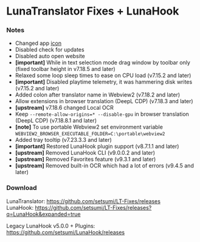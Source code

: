 # LunaTranslator Fixes + LunaHook

### Notes

- Changed app [icon](https://github.com/HIllya51/LunaTranslator/discussions/1109)
- Disabled check for updates
- Disabled auto open website
- **\[important\]** While in text selection mode drag window by toolbar only (fixed toolbar height in v7.18.5 and later)
- Relaxed some loop sleep times to ease on CPU load (v7.15.2 and later)
- **\[important\]** Disabled playtime telemetry, it was hammering disk writes (v7.15.2 and later)
- Added colon after translator name in Webview2 (v7.18.2 and later)
- Allow extensions in browser translation (DeepL CDP) (v7.18.3 and later)
- **\[upstream\]** v7.18.6 changed Local OCR
- Keep `--remote-allow-origins=* --disable-gpu` in browser translation (DeepL CDP) (v7.18.8.1 and later)
- **\[note\]** To use portable Webview2 set environment variable `WEBVIEW2_BROWSER_EXECUTABLE_FOLDER=C:\portable\webview2`
- Added tray tooltip (v7.23.3.3 and later)
- **\[important\]** Restored LunaHook plugin support (v8.7.1.1 and later)
- **\[upstream\]** Removed LunaHook CLI (v9.0.0.2 and later)
- **\[upstream\]** Removed Favorites feature (v9.3.1 and later)
- **\[upstream\]** Removed built-in OCR which had a lot of errors (v9.4.5 and later)

### Download

LunaTranslator: https://github.com/setsumi/LT-Fixes/releases \
LunaHook: https://github.com/setsumi/LT-Fixes/releases?q=LunaHook&expanded=true

Legacy LunaHook v5.0.0 + Plugins: https://github.com/setsumi/LunaHook/releases
